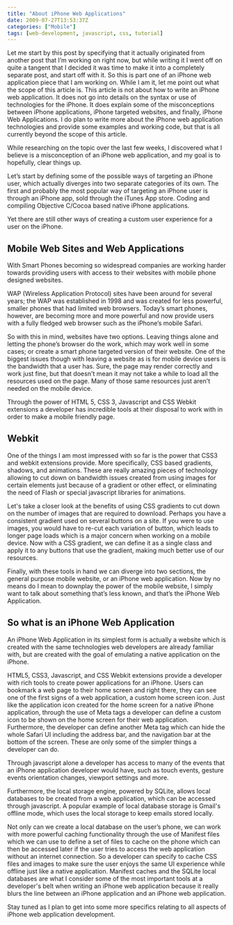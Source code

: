 ```yaml
---
title: "About iPhone Web Applications"
date: 2009-07-27T13:53:37Z
categories: ["Mobile"]
tags: [web-development, javascript, css, tutorial]
---
```


<p>Let me start by this post by specifying that it actually originated from another post that I’m working on right now, but while writing it I went off on quite a tangent that I decided it was time to make it into a completely separate post, and start off with it. So this is part one of an iPhone web application piece that I am working on. While I am it, let me point out what the scope of this article is. This article is not about how to write an iPhone web application. It does not go into details on the syntax or use of technologies for the iPhone. It does explain some of the misconceptions between iPhone applications, iPhone targeted websites, and finally, iPhone Web Applications. I do plan to write more about the iPhone web application technologies and provide some examples and working code, but that is all currently beyond the scope of this article.</p>

<p>While researching on the topic over the last few weeks, I discovered what I believe is a misconception of an iPhone web application, and my goal is to hopefully, clear things up.</p>

<p>Let’s start by defining some of the possible ways of targeting an iPhone user, which actually diverges into two separate categories of its own.  The first and probably the most popular way of targeting an iPhone user is through an iPhone app, sold through the iTunes App store. Coding and compiling Objective C/Cocoa based native iPhone applications.</p>
<p>Yet there are still other ways of creating a custom user experience for a user on the iPhone.</p>






<!--more-->
<h2>Mobile Web Sites and Web Applications</h2>

<p>With Smart Phones becoming so widespread companies are working harder towards providing users with access to their websites with mobile phone designed websites.</p>

<p>WAP (Wireless Application Protocol) sites have been around for several years; the WAP was established in 1998 and was created for less powerful, smaller phones that had limited web browsers. Today’s smart phones, however, are becoming more and more powerful and now provide users with a fully fledged web browser such as the iPhone’s mobile Safari.</p>

<p>So with this in mind, websites have two options. Leaving things alone and letting the phone’s browser do the work, which may work well in some cases; or create a smart phone targeted version of their website. One of the biggest issues though with leaving a website as is for mobile device users is the bandwidth that a user has. Sure, the page may render correctly and work just fine, but that doesn't mean it may not take a while to load all the resources used on the page. Many of those same resources just aren't needed on the mobile device.</p>

<p>Through the power of HTML 5, CSS 3, Javascript and CSS Webkit extensions a developer has incredible tools at their disposal to work with in order to make a mobile friendly page.</p>

<h2>Webkit</h2>
<p>One of the things I am most impressed with so far is the power that CSS3 and webkit extensions provide. More specifically, CSS based gradients, shadows, and animations. These are really amazing pieces of technology allowing to cut down on bandwidth issues created from using images for certain elements just because of a gradient or other effect, or eliminating the need of Flash or special javascript libraries for animations.</p>

<p>Let's take a closer look at the benefits of using CSS gradients to cut down on the number of images that are required to download. Perhaps you have a consistent gradient used on several buttons on a site. If you were to use images, you would have to re-cut each variation of button, which leads to longer page loads which is a major concern when working on a mobile device. Now with a CSS gradient, we can define it as a single class and apply it to any buttons that use the gradient, making much better use of our resources.</p>

<p>Finally, with these tools in hand we can diverge into two sections, the general purpose mobile website, or an iPhone web application. Now by no means do I mean to downplay the power of the mobile website, I simply want to talk about something that’s less known, and that’s the iPhone Web Application.</p>

<h2>So what is an iPhone Web Application</h2>

<p>An iPhone Web Application in its simplest form is actually a website which is created with the same technologies web developers are already familiar with, but are created with the goal of emulating a native application on the iPhone.</p>
<p>HTML5, CSS3, Javascript, and CSS Webkit extensions provide a developer with rich tools to create power applications for an iPhone. Users can bookmark a web page to their home screen and right there, they can see one of the first signs of a web application, a custom home screen icon. Just like the application icon created for the home screen for a native iPhone application, through the use of Meta tags a developer can define a custom icon to be shown on the home screen for their web application. Furthermore, the developer can define another Meta tag which can hide the whole Safari UI including the address bar, and the navigation bar at the bottom of the screen. These are only some of the simpler things a developer can do.</p>

<p>Through javascript alone a developer has access to many of the events that an iPhone application developer would have, such as touch events, gesture events orientation changes, viewport settings and more.</p>

<p>Furthermore, the local storage engine, powered by SQLite, allows local databases to be created from a web application, which can be accessed through javascript. A popular example of local database storage is Gmail's offline mode, which uses the local storage to keep emails stored locally.</p>

<p>Not only can we create a local database on the user’s phone, we can work with more powerful caching functionality through the use of Manifest files which we can use to define a set of files to cache on the phone which can then be accessed later if the user tries to access the web application without an internet connection. So a developer can specify to cache CSS files and images to make sure the user enjoys the same UI experience while offline just like a native application. Manifest caches and the SQLite local databases are what I consider some of the most important tools at a developer's belt when writing an iPhone web application because it really blurs the line between an iPhone application and an iPhone web application.</p>

<p>Stay tuned as I plan to get into some more specifics relating to all aspects of iPhone web application development.</p>
